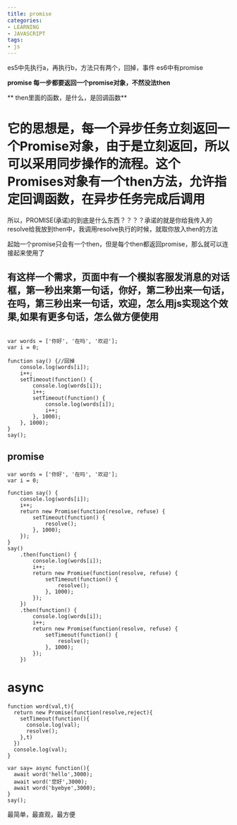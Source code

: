 ```yaml
---
title: promise
categories: 
- LEARNING
- JAVASCRIPT
tags:
- js
---
```


es5中先执行a，再执行b，方法只有两个，回掉，事件
es6中有promise

**promise 每一步都要返回一个promise对象，不然没法then**

** then里面的函数，是什么，是回调函数**

# 它的思想是，每一个异步任务立刻返回一个Promise对象，由于是立刻返回，所以可以采用同步操作的流程。这个Promises对象有一个then方法，允许指定回调函数，在异步任务完成后调用

所以，PROMISE(承诺)的到底是什么东西？？？？承诺的就是你给我传入的resolve给我放到then中，我调用resolve执行的时候，就取你放入then的方法

起始一个promise只会有一个then，但是每个then都返回promise，那么就可以连接起来使用了



## 有这样一个需求，页面中有一个模拟客服发消息的对话框，第一秒出来第一句话，你好，第二秒出来一句话，在吗，第三秒出来一句话，欢迎，怎么用js实现这个效果,如果有更多句话，怎么做方便使用

```

var words = ['你好', '在吗', '欢迎'];
var i = 0;

function say() {//回掉
    console.log(words[i]);
    i++;
    setTimeout(function() {
        console.log(words[i]);
        i++;
        setTimeout(function() {
            console.log(words[i]);
            i++;
        }, 1000);
    }, 1000);
}
say();
```

## promise

```
var words = ['你好', '在吗', '欢迎'];
var i = 0;

function say() {
    console.log(words[i]);
    i++;
    return new Promise(function(resolve, refuse) {
        setTimeout(function() {
            resolve();
        }, 1000);
    });
}
say()
    .then(function() {
        console.log(words[i]);
        i++;
        return new Promise(function(resolve, refuse) {
            setTimeout(function() {
                resolve();
            }, 1000);
        });
    })
    .then(function() {
        console.log(words[i]);
        i++;
        return new Promise(function(resolve, refuse) {
            setTimeout(function() {
                resolve();
            }, 1000);
        });
    })
```

# async
```
function word(val,t){
  return new Promise(function(resolve,reject){
    setTimeout(function(){
      console.log(val);
      resolve();
    },t)
  })
  console.log(val);
}

var say= async function(){
  await word('hello',3000);
  await word('您好',3000);
  await word('byebye',3000);
}
say();

```
最简单，最直观，最方便